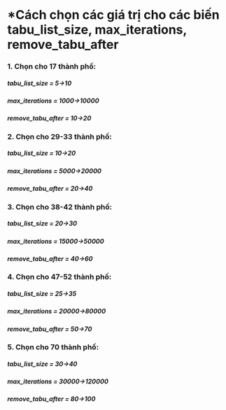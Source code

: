 # \*Cách chọn các giá trị cho các biến tabu_list_size, max_iterations, remove_tabu_after

### 1. Chọn cho 17 thành phố:

##### tabu_list_size = 5->10

##### max_iterations = 1000->10000

##### remove_tabu_after = 10->20

### 2. Chọn cho 29-33 thành phố:

##### tabu_list_size = 10->20

##### max_iterations = 5000->20000

##### remove_tabu_after = 20->40

### 3. Chọn cho 38-42 thành phố:

##### tabu_list_size = 20->30

##### max_iterations = 15000->50000

##### remove_tabu_after = 40->60

### 4. Chọn cho 47-52 thành phố:

##### tabu_list_size = 25->35

##### max_iterations = 20000->80000

##### remove_tabu_after = 50->70

### 5. Chọn cho 70 thành phố:

##### tabu_list_size = 30->40

##### max_iterations = 30000->120000

##### remove_tabu_after = 80->100
